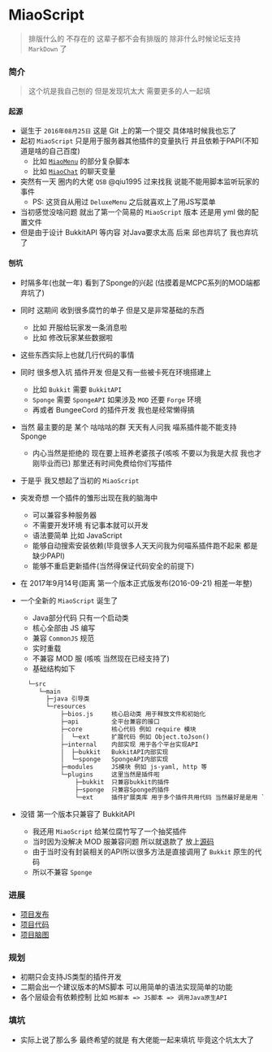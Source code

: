 # MiaoScript

> 排版什么的 不存在的 这辈子都不会有排版的 除非什么时候论坛支持 `MarkDown` 了

### 简介

> 这个坑是我自己刨的 但是发现坑太大 需要更多的人一起填

#### 起源

- 诞生于 `2016年08月25日` 这是 Git 上的第一个提交 具体啥时候我也忘了
- 起初 `MiaoScript` 只是用于服务器其他插件的变量执行 并且依赖于PAPI(不知道是啥的自己百度)
  - 比如 [`MiaoMenu`](http://w.yumc.pw/zc/MiaoMenu.html) 的部分复杂脚本 
  - 比如 [`MiaoChat`](http://mcbbs.net/thread-631240-1-1.html) 的聊天变量
- 突然有一天 圈内的大佬 `QSB` @qiu1995 过来找我 说能不能用脚本监听玩家的事件
  - PS: 这货自从用过 `DeluxeMenu` 之后就喜欢上了用JS写菜单
- 当初感觉没啥问题 就出了第一个简易的 `MiaoScript` 版本 还是用 yml 做的配置文件
- 但是由于设计 BukkitAPI 等内容 对Java要求太高 后来 邱也弃坑了 我也弃坑了

#### 刨坑

- 时隔多年(也就一年) 看到了Sponge的兴起 (估摸着是MCPC系列的MOD端都弃坑了)
- 同时 这期间 收到很多腐竹的单子 但是又是非常基础的东西
  - 比如 开服给玩家发一条消息啦
  - 比如 修改玩家某些数据啦
- 这些东西实际上也就几行代码的事情
- 同时 很多想入坑 插件开发 但是又有一些被卡死在环境搭建上
  - 比如 `Bukkit` 需要 `BukkitAPI`
  - `Sponge` 需要 `SpongeAPI` 如果涉及 `MOD` 还要 `Forge` 环境
  - 再或者 BungeeCord 的插件开发 我也是经常懒得搞
- 当然 最主要的是 某个 咕咕咕的群 天天有人问我 喵系插件能不能支持 Sponge
  - 内心当然是拒绝的 现在要上班养老婆孩子(咳咳 不要以为我是大叔 我也才刚毕业而已) 那里还有时间免费给你们写插件
- 于是乎 我又想起了当初的 `MiaoScript`
- 突发奇想 一个插件的雏形出现在我的脑海中
  - 可以兼容多种服务器
  - 不需要开发环境 有记事本就可以开发
  - 语法要简单 比如 JavaScript
  - 能够自动搜索安装依赖(毕竟很多人天天问我为何喵系插件跑不起来 都是缺少PAPI)
  - 能够不重启更新插件(当然得保证代码安全的前提下)
- 在 2017年9月14号(距离 第一个版本正式版发布(2016-09-21) 相差一年整)
- 一个全新的 `MiaoScript` 诞生了
  - Java部分代码 只有一个启动类
  - 核心全部由 JS 编写
  - 兼容 `CommonJS` 规范
  - 实时重载
  - 不兼容 MOD 服 (咳咳 当然现在已经支持了)
  - 基础结构如下

  ```txt
    └─src
       └─main
         ├─java 引导类
         └─resources
             ├─bios.js     核心启动类 用于释放文件和初始化
             ├─api         全平台兼容的接口
             ├─core        核心代码 例如 require 模块
             │  └─ext      扩展代码 例如 Object.toJson()
             ├─internal    内部实现 用于各个平台实现API
             │  ├─bukkit   BukkitAPI内部实现
             │  └─sponge   SpongeAPI内部实现
             ├─modules     JS模块 例如 js-yaml, http 等
             └─plugins     这里当然是插件啦
                 ├─bukkit  只兼容bukkit的插件
                 ├─sponge  只兼容Sponge的插件
                 └─ext     插件扩展类库 用于多个插件共用代码 当然最好是是用 `modules` 啦
  ```
- 没错 第一个版本只兼容了 BukkitAPI
  - 我还用 `MiaoScript` 给某位腐竹写了一个抽奖插件
  - 当时因为没解决 MOD 服兼容问题 所以就退款了 放上[源码](http://paste.yumc.pw/pknd8q6e1)
  - 由于当时没有封装相关的API所以很多方法是直接调用了 `Bukkit` 原生的代码
  - 所以不兼容 `Sponge`

### 进展

- [项目发布](https://git.yumc.pw/502647092/MiaoScript/releases)
- [项目代码](https://git.yumc.pw/502647092/MiaoScript)
- [项目脑图](http://naotu.baidu.com/file/293b9a0fc7cef23c69de81c55e3617d5?token=1eee8fd759198eb7)

### 规划

- 初期只会支持JS类型的插件开发
- 二期会出一个建议版本的MS脚本 可以用简单的语法实现简单的功能
- 各个层级会有依赖控制 比如 `MS脚本 => JS脚本 => 调用Java原生API`

### 填坑

- 实际上说了那么多 最终希望的就是 有大佬能一起来填坑 毕竟这个坑太大了
